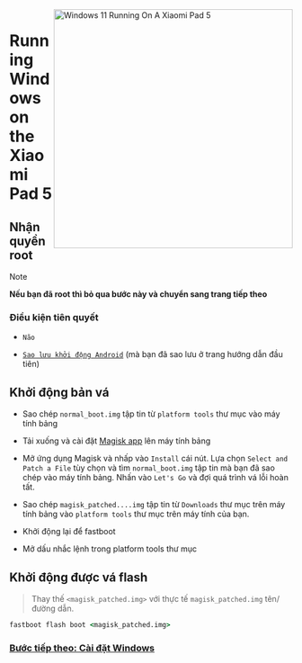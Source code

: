 <img align="right" src="https://raw.githubusercontent.com/erdilS/Port-Windows-11-Xiaomi-Pad-5/main/nabu.png" width="425" alt="Windows 11 Running On A Xiaomi Pad 5">


# Running Windows on the Xiaomi Pad 5

## Nhận quyền root
> [!NOTE]
> **Nếu bạn đã root thì bỏ qua bước này và chuyển sang trang tiếp theo**

### Điều kiện tiên quyết
- ```Não```
  
- [```Sao lưu khởi động Android```](/guide/English/1-partition-en.md#Make-a-backup-of-your-existing-boot-image) (mà bạn đã sao lưu ở trang hướng dẫn đầu tiên)


## Khởi động bản vá

- Sao chép ```normal_boot.img``` tập tin từ ```platform tools``` thư mục vào máy tính bảng

- Tải xuống và cài đặt [Magisk app](https://github.com/topjohnwu/Magisk/releases/latest) lên máy tính bảng
  
-  Mở ứng dụng Magisk và nhấp vào ```Install``` cái nút. Lựa chọn ```Select and Patch a File``` tùy chọn và tìm ```normal_boot.img``` tập tin mà bạn đã sao chép vào máy tính bảng. Nhấn vào ```Let's Go``` và đợi quá trình vá lỗi hoàn tất.
  
- Sao chép ```magisk_patched....img``` tập tin từ ```Downloads``` thư mục trên máy tính bảng vào ```platform tools``` thư mục trên máy tính của bạn.

- Khởi động lại để fastboot
  
- Mở dấu nhắc lệnh trong platform tools thư mục

## Khởi động được vá flash
 > Thay thế `<magisk_patched.img>` với thực tế ```magisk_patched.img``` tên/đường dẫn.
```cmd
fastboot flash boot <magisk_patched.img>
```

### [Bước tiếp theo: Cài đặt Windows](/guide/Vietnamese/3-install-vi.md)

